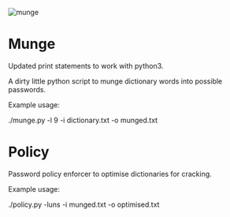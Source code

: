 ![munge](munge.png)
# Munge

Updated print statements to work with python3.

A dirty little python script to munge dictionary words into possible passwords.

Example usage:

./munge.py -l 9 -i dictionary.txt -o munged.txt

# Policy

Password policy enforcer to optimise dictionaries for cracking.

Example usage:

./policy.py -luns -i munged.txt -o optimised.txt

